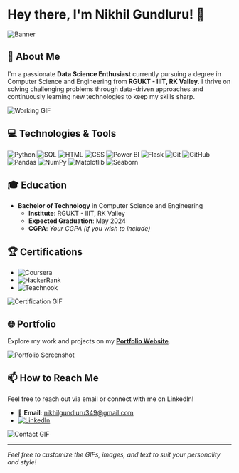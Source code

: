 # Hey there, I'm Nikhil Gundluru! 👋

![Banner](https://yourimageurl.com/banner.png)  <!-- Add your own banner image here -->

## 🚀 About Me

I'm a passionate **Data Science Enthusiast** currently pursuing a degree in Computer Science and Engineering from **RGUKT - IIIT, RK Valley**. I thrive on solving challenging problems through data-driven approaches and continuously learning new technologies to keep my skills sharp.

![Working GIF](https://yourgifurl.com/working.gif)  <!-- Add a GIF that represents your work -->

## 💻 Technologies & Tools

![Python](https://img.shields.io/badge/-Python-000?&logo=Python) ![SQL](https://img.shields.io/badge/-SQL-000?&logo=MySQL) ![HTML](https://img.shields.io/badge/-HTML-000?&logo=HTML5)
![CSS](https://img.shields.io/badge/-CSS-000?&logo=CSS3) ![Power BI](https://img.shields.io/badge/-PowerBI-000?&logo=PowerBI) ![Flask](https://img.shields.io/badge/-Flask-000?&logo=Flask)
![Git](https://img.shields.io/badge/-Git-000?&logo=Git) ![GitHub](https://img.shields.io/badge/-GitHub-000?&logo=GitHub) ![Pandas](https://img.shields.io/badge/-Pandas-000?&logo=Pandas)
![NumPy](https://img.shields.io/badge/-NumPy-000?&logo=NumPy) ![Matplotlib](https://img.shields.io/badge/-Matplotlib-000?&logo=Matplotlib) ![Seaborn](https://img.shields.io/badge/-Seaborn-000?&logo=Seaborn)

## 🎓 Education

- **Bachelor of Technology** in Computer Science and Engineering
  - **Institute**: RGUKT - IIIT, RK Valley
  - **Expected Graduation**: May 2024
  - **CGPA**: *Your CGPA (if you wish to include)*

## 🏆 Certifications

- ![Coursera](https://img.shields.io/badge/Coursera-Data%20Analysis%20with%20Python-00A300)
- ![HackerRank](https://img.shields.io/badge/HackerRank-Python%20Programming-00A300)
- ![Teachnook](https://img.shields.io/badge/Teachnook-Introduction%20to%20Data%20Science-00A300)

![Certification GIF](https://yourgifurl.com/certifications.gif)  <!-- Add a GIF related to certifications -->

## 🌐 Portfolio

Explore my work and projects on my [**Portfolio Website**](https://yourportfolio.com).

![Portfolio Screenshot](https://yourimageurl.com/portfolio_screenshot.png)  <!-- Add a screenshot of your portfolio -->

## 📫 How to Reach Me

Feel free to reach out via email or connect with me on LinkedIn!

- 📧 **Email**: [nikhilgundluru349@gmail.com](mailto:nikhilgundluru349@gmail.com)
- [![LinkedIn](https://img.shields.io/badge/LinkedIn-000?style=for-the-badge&logo=linkedin&logoColor=0A66C2)](https://www.linkedin.com/in/nikhil-gundluru-0b2554206/)

![Contact GIF](https://yourgifurl.com/contact.gif)  <!-- Add a GIF related to communication or contact -->

---

*Feel free to customize the GIFs, images, and text to suit your personality and style!*

